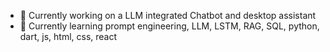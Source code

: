 
- 🔭 Currently working on a LLM integrated Chatbot and desktop assistant
- 🌱 Currently learning prompt engineering, LLM, LSTM, RAG, SQL, python, dart, js, html, css, react
